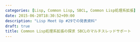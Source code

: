 ```yaml
---
categories: [Lisp, Common Lisp, SBCL, Common Lisp処理系拡張]
date: 2015-06-20T18:30:52+09:00
description: "Lisp Meet Up #29での発表資料"
draft: true
title: Common Lisp処理系拡張の探求 SBCLのマルチスレッドサポート
---
```


<section data-markdown
    data-separator="\n\n"
    data-vertical="\n\n"
    data-notes="^Note:">
<script type="text/template">
### Common Lisp 処理系拡張の探求
SBCLのマルチスレッドサポート

----------------------
Lisp Meet Up #29

<!-- .slide: class="center" -->

# About Me
---------
![κeenのアイコン](/images/icon.png) <!-- .element: style="position:absolute;right:0;z-index:-1" -->

 + κeen
 + [@blackenedgold](https://twitter.com/blackenedgold)
 + Github: [KeenS](https://github.com/KeenS)
 + 渋谷のエンジニア
 + Lisp, ML, Shell Scriptあたりを書きます

# CLのマルチスレッド
----------------------------
## [bordeaux-threads](https://trac.common-lisp.net/bordeaux-threads/wiki/ApiDocumentation)
* 色々な処理系のマルチスレッドサポートの抽象レイヤー
* デファクトスタンダード
  + スレッド
  + ロック
  + コンディションヴァリアル


# SBLCのマルチスレッド

<!-- .slide: class="center" -->


# SBLCのマルチスレッド
----------------------------

* スレッド
  + スレッド内エラー
* アトミック操作<!-- .element: class="fragment highlight-red" data-fragment-index="1" -->
  + CAS<!-- .element: class="fragment highlight-red" data-fragment-index="1" -->
* 排他制御（ロック）
* セマフォ
* コンディションヴァリアル
* バリア
* キュー<!-- .element: class="fragment highlight-red" data-fragment-index="1" -->
* メールボックス<!-- .element: class="fragment highlight-red" data-fragment-index="1" -->
* ゲート<!-- .element: class="fragment highlight-red" data-fragment-index="1" -->
* frlock<!-- .element: class="fragment highlight-red" data-fragment-index="1" -->


# アトミック操作

<!-- .slide: class="center" -->

# アトミック操作
----------------
複雑な動作は同じデータに並行に動かすと壊れうる

```
        [var = 1]
[incf]      |      [decf]
 [1]<-------|
  |         |------>[1]
 [2]--->[var = 2]    |
            |        | 
        [var = 0]<--[0]
```

# アトミック操作
----------------

* `atomic-{incf, decf}`
  + 動作出来る場所が限られている
* `atomic-{pop, push, update}`
  + CASプロトコルを実装していればどこでも


# CASプロトコル
---------------
* compare and swap
* アトミック操作の基本中の基本
  + ハードウェアレベルのサポート
* ざっくり言うと並行版setf
* `(cas place old new env)`
  + もし`place`が`old`に等しければ`new`を代入
* `(defun (cas foo) (old new))`
  + `cas`版の`setf`定義
* 他にも`setf`相当の機能は揃ってる

# CASプロトコル
---------------

```lisp
(defvar *foo* nil)

(defun (cas foo) (old new)
  (cas (symbol-value '*foo*) old new))
```


# キュー
--------

* 普通のキュー
* スレッドセーフ
* `enqueue`, `dequeue`が基本操作
* `dequeue`が多値で、ブロックしない
  + 空なら第二値がnilになる


# メールボックス
---------------

* キューとほぼ同じ
* スレッドセーフ
* `send-message`, `recieve-message`が基本操作
* `recieve-message`はブロックする
  + タイムアウトも設定出来る
* `recieve-message-no-hangはdequeue`と同じ挙動
* `recieve-pending-messages`もある


# ゲート
--------

* 複数のスレッドが1つのイベントを待つ時に使う
* `wait-on-gate`, `open-gate`, `close-gate`が基本操作


```
[gate (closed)]  [T1] [T2] [T3]
     |            |    |    |
     |     wait   |    |    |
     |<----------------+----+
     |            |    .    .
     |     open   |    .    .
[gate (opened)]<--+    .    .
     +---------------->+--->+
         go            |    |
                       V    V
```


# frlock
--------

* Fast Read Lock
* またの名をRead-Write Lock
* Read Lockは多重に取れる。Write Lockは1つしか取れない。
* 基本操作は`frlock-read`と`frlock-write`
* 普通のlockと違って複数のReadが速くなる


# まとめ
--------

* SBCLのマルチスレッドサポートはbordeaux-threadsよりもリッチ
* 処理系の独自サポート面白い
* 処理系に依存してしまってもいいんじゃないだろうか
</script>
</section>
